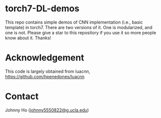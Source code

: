 # torch7-DL-demos

This repo contains simple demos of CNN implementation (i.e., basic template) in torch7. There are two versions of it. One is modularized, and one is not. Please give a star to this repository if you use it so more people know about it. Thanks!

# Acknowledgement
This code is largely obtained from luacnn, https://github.com/hpenedones/luacnn

# Contact
Johnny Ho (johnny5550822@g.ucla.edu)
